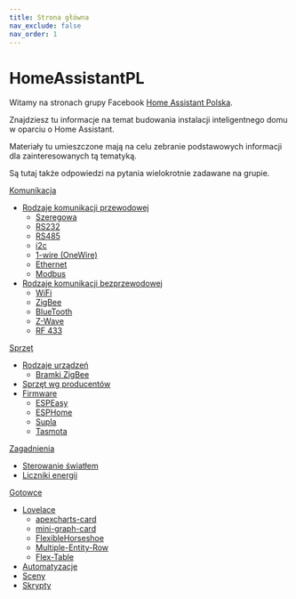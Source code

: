```yaml
---
title: Strona główna
nav_exclude: false
nav_order: 1
---
```


# HomeAssistantPL
Witamy na stronach grupy Facebook [Home Assistant Polska](https://www.facebook.com/groups/homeassistantpolska).

Znajdziesz tu informacje na temat budowania instalacji inteligentnego domu w oparciu o Home Assistant.

Materiały tu umieszczone mają na celu zebranie podstawowych informacji dla zainteresowanych tą tematyką.

Są tutaj także odpowiedzi na pytania wielokrotnie zadawane na grupie.

[Komunikacja](komunikacja/index)
* [Rodzaje komunikacji przewodowej](komunikacja/Rodzaje-komunikacji-przewodowej)
	* [Szeregowa](komunikacja/Szeregowa)
	* [RS232](komunikacja/RS232)
	* [RS485](komunikacja/RS485)
	* [i2c](komunikacja/i2c)
	* [1-wire (OneWire)](komunikacja/1-wire)
	* [Ethernet](komunikacja/Ethernet)
	* [Modbus](komunikacja/Modbus)
* [Rodzaje komunikacji bezprzewodowej](komunikacja/Rodzaje-komunikacji-bezprzewodowej)
	* [WiFi](komunikacja/WiFi)
	* [ZigBee](komunikacja/ZigBee)
	* [BlueTooth](komunikacja/BlueTooth)
	* [Z-Wave](komunikacja/Z-Wave)
	* [RF 433](komunikacja/RF433)

[Sprzęt](sprzet/index)
* [Rodzaje urządzeń](sprzet/rodzaje/index)
	* [Bramki ZigBee](sprzet/rodzaje/Bramki-ZigBee)
* [Sprzęt wg producentów](sprzet/producenci/index)
* [Firmware](sprzet/firmware/index)
	* [ESPEasy](sprzet/firmware/ESPEasy)
	* [ESPHome](sprzet/firmware/ESPHome)
	* [Supla](sprzet/firmware/Supla)
	* [Tasmota](sprzet/firmware/Tasmota)

[Zagadnienia](zagadnienia/index)
* [Sterowanie światłem](zagadnienia/Sterowanie-swiatlem)
* [Liczniki energii](zagadnienia/Liczniki-energii)

[Gotowce](Gotowce/index)
* [Lovelace](Gotowce/Lovelace)
 	* [apexcharts-card](Gotowce/apexcharts-card)
 	* [mini-graph-card](Gotowce/mini-graph-card)
 	* [FlexibleHorseshoe](Gotowce/Flexible-Horseshoe)
 	* [Multiple-Entity-Row](Gotowce/Multiple-Entity-Row)
 	* [Flex-Table](Gotowce/Flex-Table)
* [Automatyzacje](Gotowce/Automatyzacje)
* [Sceny](Gotowce/Sceny)
* [Skrypty](Gotowce/Skrypty)
